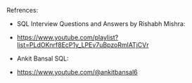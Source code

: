 Refrences:

- SQL Interview Questions and Answers by Rishabh Mishra:
- https://www.youtube.com/playlist?list=PLdOKnrf8EcP1y_LPEv7uBpzoRmlATjCVr

- Ankit Bansal SQL:
- https://www.youtube.com/@ankitbansal6
